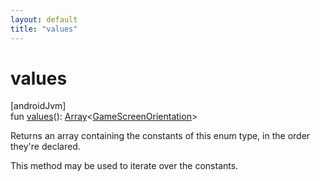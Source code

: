 ```yaml
---
layout: default
title: "values"
---
```


# values

[androidJvm]\
fun [values](values.md)(): [Array](https://kotlinlang.org/api/core/kotlin-stdlib/kotlin/-array/index.html)&lt;[GameScreenOrientation](index.md)&gt;

Returns an array containing the constants of this enum type, in the order they're declared.

This method may be used to iterate over the constants.